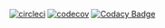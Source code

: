 [![circleci](https://circleci.com/gh/xavidop/alexa-proactive-event-sender.svg?style=shield )](https://app.circleci.com/pipelines/github/xavidop/alexa-proactive-event-sender)
[![codecov](https://codecov.io/gh/xavidop/alexa-proactive-event-sender/branch/master/graph/badge.svg)](https://codecov.io/gh/xavidop/alexa-proactive-event-sender)
[![Codacy Badge](https://api.codacy.com/project/badge/Grade/9f9d71d7893a4fac9f4a5888d3b5b1a0)](https://www.codacy.com/manual/xavierportillaedo/alexa-proactive-event-sender?utm_source=github.com&amp;utm_medium=referral&amp;utm_content=xavidop/alexa-proactive-event-sender&amp;utm_campaign=Badge_Grade)

